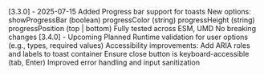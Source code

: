 [3.3.0] - 2025-07-15
Added
Progress bar support for toasts
New options:
showProgressBar (boolean)
progressColor (string)
progressHeight (string)
progressPosition (top | bottom)
Fully tested across ESM, UMD
No breaking changes
[3.4.0] - Upcoming
Planned
Runtime validation for user options (e.g., types, required values)
Accessibility improvements:
Add ARIA roles and labels to toast container
Ensure close button is keyboard-accessible (tab, Enter)
Improved error handling and input sanitization
